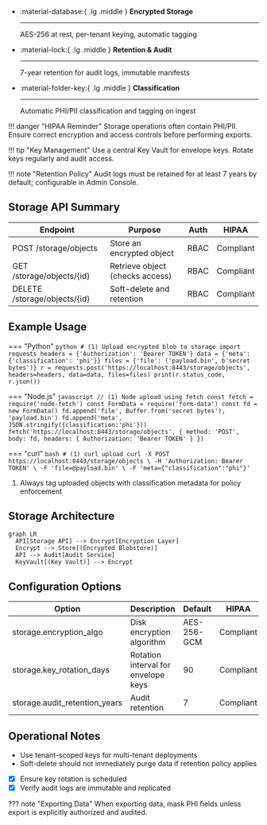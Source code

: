 <div class='grid cards' markdown>

-   :material-database:{ .lg .middle } **Encrypted Storage**
    
    ---
    AES-256 at rest, per-tenant keying, automatic tagging

-   :material-lock:{ .lg .middle } **Retention & Audit**
    
    ---
    7-year retention for audit logs, immutable manifests

-   :material-folder-key:{ .lg .middle } **Classification**
    
    ---
    Automatic PHI/PII classification and tagging on ingest

</div>

!!! danger "HIPAA Reminder"
    Storage operations often contain PHI/PII. Ensure correct encryption and access controls before performing exports.

!!! tip "Key Management"
    Use a central Key Vault for envelope keys. Rotate keys regularly and audit access.

!!! note "Retention Policy"
    Audit logs must be retained for at least 7 years by default; configurable in Admin Console.

## Storage API Summary

| Endpoint | Purpose | Auth | HIPAA |
|----------|---------|------|-------|
| POST /storage/objects | Store an encrypted object | RBAC | Compliant |
| GET /storage/objects/{id} | Retrieve object (checks access) | RBAC | Compliant |
| DELETE /storage/objects/{id} | Soft-delete and retention | RBAC | Compliant |


## Example Usage

=== "Python"
    ```python
    # (1) Upload encrypted blob to storage
    import requests
    headers = {'Authorization': 'Bearer TOKEN'}
    data = {'meta': {'classification': 'phi'}}
    files = {'file': ('payload.bin', b'secret bytes')}
    r = requests.post('https://localhost:8443/storage/objects', headers=headers, data=data, files=files)
    print(r.status_code, r.json())
    ```

=== "Node.js"
    ```javascript
    // (1) Node upload using fetch
    const fetch = require('node-fetch')
    const FormData = require('form-data')
    const fd = new FormData()
    fd.append('file', Buffer.from('secret bytes'), 'payload.bin')
    fd.append('meta', JSON.stringify({classification:'phi'}))
    fetch('https://localhost:8443/storage/objects', { method: 'POST', body: fd, headers: { Authorization: 'Bearer TOKEN' } })
    ```

=== "curl"
    ```bash
    # (1) curl upload
    curl -X POST https://localhost:8443/storage/objects \
      -H 'Authorization: Bearer TOKEN' \
      -F 'file=@payload.bin' \
      -F 'meta={"classification":"phi"}'
    ```

1. Always tag uploaded objects with classification metadata for policy enforcement


## Storage Architecture

```mermaid
graph LR
  API[Storage API] --> Encrypt[Encryption Layer]
  Encrypt --> Store[(Encrypted Blobstore)]
  API --> Audit[Audit Service]
  KeyVault[(Key Vault)] --> Encrypt
```


## Configuration Options

| Option | Description | Default | HIPAA |
|--------|-------------|---------|-------|
| storage.encryption_algo | Disk encryption algorithm | AES-256-GCM | Compliant |
| storage.key_rotation_days | Rotation interval for envelope keys | 90 | Compliant |
| storage.audit_retention_years | Audit retention | 7 | Compliant |


## Operational Notes

- Use tenant-scoped keys for multi-tenant deployments
- Soft-delete should not immediately purge data if retention policy applies

- [x] Ensure key rotation is scheduled
- [x] Verify audit logs are immutable and replicated

??? note "Exporting Data"
    When exporting data, mask PHI fields unless export is explicitly authorized and audited.
